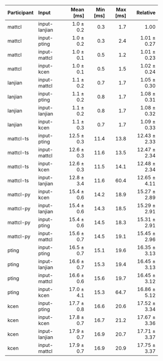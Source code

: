 | Participant | Input | Mean [ms] | Min [ms] | Max [ms] | Relative |
|:---|:---|---:|---:|---:|---:|
| mattcl | input-lanjian | 1.0 ± 0.2 | 0.3 | 1.7 | 1.00 |
| mattcl | input-pting | 1.0 ± 0.2 | 0.3 | 2.4 | 1.01 ± 0.27 |
| mattcl | input-mattcl | 1.0 ± 0.1 | 0.5 | 1.2 | 1.01 ± 0.23 |
| mattcl | input-kcen | 1.0 ± 0.1 | 0.5 | 1.5 | 1.02 ± 0.24 |
| lanjian | input-mattcl | 1.1 ± 0.2 | 0.7 | 1.7 | 1.05 ± 0.30 |
| lanjian | input-pting | 1.1 ± 0.2 | 0.8 | 1.7 | 1.08 ± 0.31 |
| lanjian | input-lanjian | 1.1 ± 0.2 | 0.8 | 1.7 | 1.08 ± 0.32 |
| lanjian | input-kcen | 1.1 ± 0.3 | 0.7 | 1.7 | 1.09 ± 0.33 |
| mattcl-ts | input-pting | 12.5 ± 0.3 | 11.4 | 13.8 | 12.43 ± 2.33 |
| mattcl-ts | input-mattcl | 12.6 ± 0.3 | 11.6 | 13.5 | 12.47 ± 2.34 |
| mattcl-ts | input-kcen | 12.6 ± 0.3 | 11.5 | 14.1 | 12.48 ± 2.34 |
| mattcl-ts | input-lanjian | 12.8 ± 3.4 | 11.6 | 60.4 | 12.65 ± 4.11 |
| mattcl-py | input-kcen | 15.4 ± 0.6 | 14.2 | 18.9 | 15.27 ± 2.89 |
| mattcl-py | input-lanjian | 15.4 ± 0.6 | 14.3 | 18.5 | 15.29 ± 2.91 |
| mattcl-py | input-pting | 15.4 ± 0.6 | 14.5 | 18.3 | 15.31 ± 2.91 |
| mattcl-py | input-mattcl | 15.6 ± 0.7 | 14.5 | 19.1 | 15.45 ± 2.96 |
| pting | input-pting | 16.5 ± 0.7 | 15.1 | 19.6 | 16.35 ± 3.13 |
| pting | input-lanjian | 16.6 ± 0.7 | 15.3 | 19.4 | 16.45 ± 3.13 |
| pting | input-mattcl | 16.6 ± 0.6 | 15.6 | 19.7 | 16.45 ± 3.12 |
| pting | input-kcen | 17.0 ± 4.1 | 15.3 | 64.7 | 16.86 ± 5.12 |
| kcen | input-pting | 17.7 ± 0.8 | 16.6 | 20.6 | 17.52 ± 3.34 |
| kcen | input-kcen | 17.8 ± 0.7 | 16.7 | 21.2 | 17.67 ± 3.36 |
| kcen | input-lanjian | 17.9 ± 0.7 | 16.9 | 20.7 | 17.71 ± 3.37 |
| kcen | input-mattcl | 17.9 ± 0.7 | 16.9 | 20.9 | 17.75 ± 3.37 |
